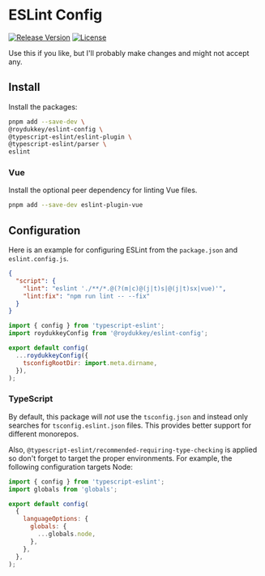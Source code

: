 # ESLint Config

[![Release Version](https://img.shields.io/npm/v/@roydukkey/eslint-config.svg)](https://www.npmjs.com/package/@roydukkey/eslint-config)
[![License](https://img.shields.io/badge/License-MIT-blue.svg)](https://opensource.org/licenses/MIT)

Use this if you like, but I'll probably make changes and might not accept any.

## Install

Install the packages:

```bash
pnpm add --save-dev \
@roydukkey/eslint-config \
@typescript-eslint/eslint-plugin \
@typescript-eslint/parser \
eslint
```

### Vue

Install the optional peer dependency for linting Vue files.

```sh
pnpm add --save-dev eslint-plugin-vue
```

## Configuration

Here is an example for configuring ESLint from the `package.json` and `eslint.config.js`.

```json
{
  "script": {
    "lint": "eslint './**/*.@(?(m|c)@(j|t)s|@(j|t)sx|vue)'",
    "lint:fix": "npm run lint -- --fix"
  }
}
```

```js
import { config } from 'typescript-eslint';
import roydukkeyConfig from '@roydukkey/eslint-config';

export default config(
  ...roydukkeyConfig({
    tsconfigRootDir: import.meta.dirname,
  }),
);

```

### TypeScript

By default, this package will _not_ use the `tsconfig.json` and instead only searches for `tsconfig.eslint.json` files. This provides better support for different monorepos.

Also, `@typescript-eslint/recommended-requiring-type-checking` is applied so don't forget to target the proper environments. For example, the following configuration targets Node:

```js
import { config } from 'typescript-eslint';
import globals from 'globals';

export default config(
  {
    languageOptions: {
      globals: {
        ...globals.node,
      },
    },
  },
);
```
